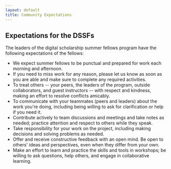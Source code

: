 ```yaml
---
layout: default
title: Community Expectations
---
```


## Expectations for the DSSFs

The leaders of the digital scholarship summer fellows program have the following expectations of the fellows:

- We expect summer fellows to be punctual and prepared for work each morning and afternoon.
- If you need to miss work for any reason, please let us know as soon as you are able and make sure to complete any required activities.
- To treat others -- your peers, the leaders of the program, outside collaborators, and guest instructors -- with respect and kindness, making an effort to resolve conflicts amicably.
- To communicate with your teammates (peers and leaders) about the work you're doing, including being willing to ask for clarification or help if you need it.
- Contribute actively to team discussions and meetings and take notes as needed; practice attention and respect to others while they speak. 
- Take responsibility for your work on the project, including making decisions and solving problems as needed.
- Offer and receive constructive feedback with an open mind. Be open to others' ideas and perspectives, even when they differ from your own.
- Make an effort to learn and practice the skills and tools in workshops; be willing to ask questions, help others, and engage in collaborative learning.
